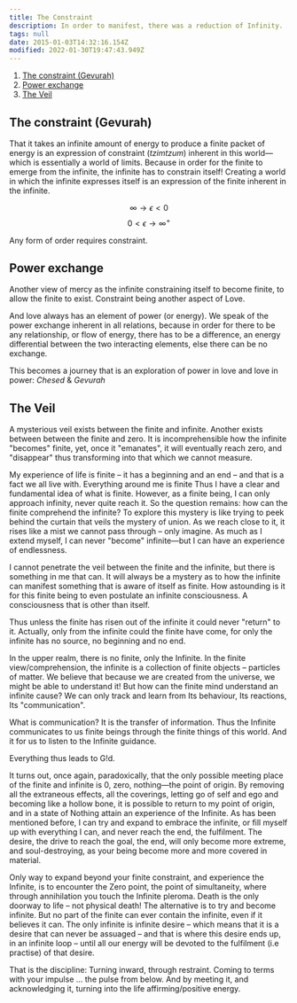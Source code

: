 ```yaml
---
title: The Constraint
description: In order to manifest, there was a reduction of Infinity.
tags: null
date: 2015-01-03T14:32:16.154Z
modified: 2022-01-30T19:47:43.949Z
---
```


1. [The constraint (Gevurah)](#the-constraint-gevurah)
2. [Power exchange](#power-exchange)
3. [The Veil](#the-veil)

## The constraint (Gevurah)

That it takes an infinite amount of energy to produce a finite packet of energy is an expression of constraint (_tzimtzum_) inherent in this world&mdash;which is essentially a world of limits. Because in order for the finite to emerge from the infinite, the infinite has to constrain itself! Creating a world in which the infinite expresses itself is an expression of the finite inherent in the infinite.

$$\infty \longrightarrow {\epsilon} <  0 $$
$$0 < \epsilon \longrightarrow {\infty^+} $$

Any form of order requires constraint.

## Power exchange

Another view of mercy as the infinite constraining itself to become finite, to allow the finite to exist. Constraint being another aspect of Love.

And love always has an element of power (or energy). We speak of the power exchange inherent in all relations, because in order for there to be any relationship, or flow of energy, there has to be a difference, an energy differential between the two interacting elements, else there can be no exchange.

This becomes a journey that is an exploration of power in love and love in power: _Chesed_ & _Gevurah_

## The Veil

A mysterious veil exists between the finite and infinite. Another exists between between the finite and zero. It is incomprehensible how the infinite "becomes" finite, yet, once it "emanates", it will eventually reach zero, and "disappear" thus transforming into that which we cannot measure.

My experience of life is finite – it has a beginning and an end – and that is a fact we all live with. Everything around me is finite Thus I have a clear and fundamental idea of what is finite. However, as a finite being, I can only approach infinity, never quite reach it. So the question remains: how can the finite comprehend the infinite? To explore this mystery is like trying to peek behind the curtain that veils the mystery of union. As we reach close to it, it rises like a mist we cannot pass through – only imagine. As much as I extend myself, I can never "become" infinite&mdash;but I can have an experience of endlessness.

I cannot penetrate the veil between the finite and the infinite, but there is something in me that can. It will always be a mystery as to how the infinite can manifest something that is aware of itself as finite. How astounding is it for this finite being to even postulate an infinite consciousness. A consciousness that is other than itself.

Thus unless the finite has risen out of the infinite it could never "return" to it. Actually, only from the infinite could the finite have come, for only the infinite has no source, no beginning and no end.

In the upper realm, there is no finite, only the Infinite. In the finite view/comprehension, the infinite is a collection of finite objects – particles of matter. We believe that because we are created from the universe, we might be able to understand it! But how can the finite mind understand an infinite cause? We can only track and learn from Its behaviour, Its reactions, Its "communication".

What is communication? It is the transfer of information. Thus the Infinite communicates to us finite beings through the finite things of this world. And it for us to listen to the Infinite guidance.

Everything thus leads to G!d.

It turns out, once again, paradoxically, that the only possible meeting place of the finite and infinite is 0, zero, nothing&mdash;the point of origin. By removing all the extraneous effects, all the coverings, letting go of self and ego and becoming like a hollow bone, it is possible to return to my point of origin, and in a state of Nothing attain an experience of the Infinite. As has been mentioned before, I can try and expand to embrace the infinite, or fill myself up with everything I can, and never reach the end, the fulfilment. The desire, the drive to reach the goal, the end, will only become more extreme, and soul-destroying, as your being become more and more covered in material.

Only way to expand beyond your finite constraint, and experience the Infinite, is to encounter the Zero point, the point of simultaneity, where through annihilation you touch the Infinite pleroma. Death is the only doorway to life – not physical death! The alternative is to try and become infinite. But no part of the finite can ever contain the infinite, even if it believes it can. The only infinite is infinite desire – which means that it is a desire that can never be assuaged – and that is where this desire ends up, in an infinite loop – until all our energy will be devoted to the fulfilment (i.e practise) of that desire.

That is the discipline: Turning inward, through restraint. Coming to terms with your impulse ... the pulse from below. And by meeting it, and acknowledging it, turning into the life affirming/positive energy.
